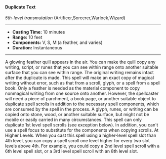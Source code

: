#### Duplicate Text
*5th-level transmutation* (Artificer,Sorcerer,Warlock,Wizard)
___
- **Casting Time:** 10 minutes
- **Range:** 10 feet
- **Components:** V, S, M (a feather, and varies)
- **Duration:** Instantaneous
---
A glowing feather quill appears in the air. You can
make the quill copy any writing, script, or runes
that you can see within range onto another suitable
surface that you can see within range. The original
writing remains intact after the duplicate is made.
This spell will make an exact copy of magical
writing without error, such as that from a scroll,
glyph, or a spell from a spell book.
Only a feather is needed as the material
component to copy nonmagical writing from one
source onto another. However, the spellcaster will
need a piece of parchment, a book page, or another
suitable object to duplicate spell scrolls in addition
to the necessary spell components, which are
consumed by the spell in the process. A glyph,
runes, or writing can be copied onto stone, wood, or
another suitable surface, but might not be mobile or
easily carried in many circumstances.
This spell can only duplicate 1st level spell scrolls
(see exception below). In addition, you can't use a
spell focus to substitute for the components when
copying scrolls.
At Higher Levels. When you cast this spell using
a higher-level spell slot than 4th level, you can copy
a spell scroll one level higher for every two slot
levels above 4th. For example, you could copy a 2nd
level spell scroll with a 6th level spell slot, or a 3rd
level spell scroll with an 8th level slot.
